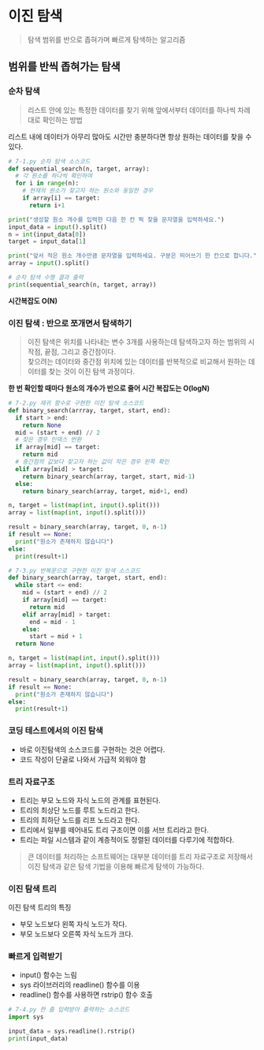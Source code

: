 # 이진 탐색

> 탐색 범위를 반으로 좁혀가며 빠르게 탐색하는 알고리즘

## 범위를 반씩 좁혀가는 탐색

### 순차 탐색

> 리스트 안에 있는 특정한 데이터를 찾기 위해 앞에서부터 데이터를 하나씩 차례대로 확인하는 방법

리스트 내에 데이터가 아무리 많아도 시간만 충분하다면 항상 원하는 데이터를 찾을 수 있다.

```python
# 7-1.py 순차 탐색 소스코드
def sequential_search(n, target, array):
  # 각 원소를 하나씩 확인하여
  for i in range(n):
    # 현재의 원소가 찾고자 하는 원소와 동일한 경우
    if array[i] == target:
      return i+1

print("생성할 원소 개수를 입력한 다음 한 칸 띅 찾을 문자열을 입력하세요.")
input_data = input().split()
n = int(input_data[0])
target = input_data[1]

print("앞서 적은 원소 개수만큼 문자열을 입력하세요. 구분은 띄어쓰기 한 칸으로 합니다.")
array = input().split()

# 순차 탐색 수행 결과 출력
print(sequential_search(n, target, array))
```

**시간복잡도 O(N)**

### 이진 탐색 : 반으로 쪼개면서 탐색하기

> 이진 탐색은 위치를 나타내는 변수 3개를 사용하는데 탐색하고자 하는 범위의 시작점, 끝점, 그리고 중간점이다.  
> 찾으려는 데이터와 중간점 위치에 있는 데이터를 반복적으로 비교해서 원하는 데이터를 찾는 것이 이진 탐색 과정이다.

**한 번 확인할 때마다 원소의 개수가 반으로 줄어 시간 복잡도는 O(logN)**

```python
# 7-2.py 재귀 함수로 구현한 이진 탐색 소스코드
def binary_search(arrray, target, start, end):
  if start > end:
    return None
  mid = (start + end) // 2
  # 찾은 경우 인덱스 번환
  if array[mid] == target:
    return mid
  # 중간점의 값보다 찾고자 하는 값이 작은 경우 왼쪽 확인
  elif array[mid] > target:
    return binary_search(array, target, start, mid-1)
  else:
    return binary_search(array, target, mid+1, end)

n, target = list(map(int, input().split()))
array = list(map(int, input().split()))

result = binary_search(array, target, 0, n-1)
if result == None:
  print("원소가 존재하지 않습니다")
else:
  print(result+1)
```

```python
# 7-3.py 반복문으로 구현한 이진 탐색 소스코드
def binary_search(array, target, start, end):
  while start <= end:
    mid = (start + end) // 2
    if array[mid] == target:
      return mid
    elif array[mid] > target:
      end = mid - 1
    else:
      start = mid + 1
  return None

n, target = list(map(int, input().split()))
array = list(map(int, input().split()))

result = binary_search(array, target, 0, n-1)
if result == None:
  print("원소가 존재하지 않습니다")
else:
  print(result+1)
```

### 코딩 테스트에서의 이진 탐색

- 바로 이진탐색의 소스코드를 구현하는 것은 어렵다.
- 코드 작성이 단골로 나와서 가급적 외워야 함

### 트리 자료구조

- 트리는 부모 노드와 자식 노드의 관계를 표현된다.
- 트리의 최상단 노드를 루트 노드라고 한다.
- 트리의 최하단 노드를 리프 노드라고 한다.
- 트리에서 일부를 떼어내도 트리 구조이면 이를 서브 트리라고 한다.
- 트리는 파일 시스템과 같이 계층적이도 정렬된 데이터를 다루기에 적합하다.

> 큰 데이터를 처리하는 소프트웨어는 대부분 데이터를 트리 자료구조로 저장해서 이진 탐색과 같은 탐색 기법을 이용해 빠르게 탐색이 가능하다.

### 이진 탐색 트리

이진 탐색 트리의 특징

- 부모 노드보다 왼쪽 자식 노드가 작다.
- 부모 노드보다 오른쪽 자식 노드가 크다.

### 빠르게 입력받기

- input() 함수는 느림
- sys 라이브러리의 readline() 함수를 이용
- readline() 함수를 사용하면 rstrip() 함수 호출

```python
# 7-4.py 한 줄 입력받아 출력하는 소스코드
import sys

input_data = sys.readline().rstrip()
print(input_data)
```
